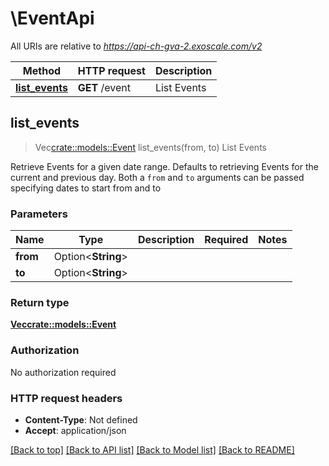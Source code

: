# \EventApi

All URIs are relative to *https://api-ch-gva-2.exoscale.com/v2*

Method | HTTP request | Description
------------- | ------------- | -------------
[**list_events**](EventApi.md#list_events) | **GET** /event | List Events



## list_events

> Vec<crate::models::Event> list_events(from, to)
List Events

Retrieve Events for a given date range. Defaults to retrieving Events           for the current and previous day. Both a `from` and `to` arguments can           be passed specifying dates to start from and to

### Parameters


Name | Type | Description  | Required | Notes
------------- | ------------- | ------------- | ------------- | -------------
**from** | Option<**String**> |  |  |
**to** | Option<**String**> |  |  |

### Return type

[**Vec<crate::models::Event>**](event.md)

### Authorization

No authorization required

### HTTP request headers

- **Content-Type**: Not defined
- **Accept**: application/json

[[Back to top]](#) [[Back to API list]](../README.md#documentation-for-api-endpoints) [[Back to Model list]](../README.md#documentation-for-models) [[Back to README]](../README.md)

